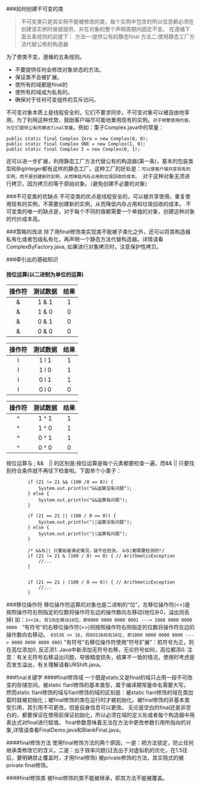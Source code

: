 ###如何创建不可变的类
>不可变类只是其实例不能被修改的类，每个实例中包含的所以信息都必须在创建该实例时侯就提供，并在对象的整个声明周期内固定不变。
在遵循下面五条规则的前提下：
方法一:提供公有的静态final
方法二:使用静态工厂方法代替公有的构造器

为了使类不变，遵循的五条规则。
- 不要提供任何会修改对象状态的方法。
- 保证类不会被扩展。
- 使所有的域都是final的
- 使所有的域成为私有的。
- 确保对于任何可变组件的互斥访问。

不可变对象本质上是线程安全的，它们不要求同步。不可变对象可以被自由地享用。为了利用这种优势，鼓励客户端尽可能地重用现有的实例。`对于频繁使用的值，为它们提供公有的静态final常量`。例如：栗子Complex.java中的常量：
```
public static final Complex Zero = new Complex(0, 0);
public static final Complex ONE = new Complex(1, 0);
public static final Complex I = new Complex(0, 1);
```
还可以进一步扩展，利用静态工厂方法代替公有的构造器(第一条)，基本的包装类型和BigInteger都有这样的静态工厂。这种工厂的好处是：`可以使客户端共享现有的实例，而不是创建新的实例，从而降低内存占用和垃圾回收的成本。`　对于这种对象无须进行拷贝，因为拷贝的等于原始对象。（避免创建不必要的对象）　

###不可变类的优缺点
不可变类的优点是线程安全的，可以被共享使用，重复使用现有的实例，不需要创建新的实例，从而降低内存占用和垃圾回收的成本。
不可变类的唯一的缺点是，对于每个不同的值都需要一个单独的对象，创建这种对象的代价成本高。

###策略的改进
除了用final修饰类实现类不能被子类化之外，还可以将其构造器私有化或者包级私有化，再声明一个静态方法代替构造器。详情请看ComplexByFactory.java, 如果进行对象拷贝时，注意保护性拷贝。

###牵引出的基础知识
#### 按位运算(以二进制为单位的运算)


| 操作符  | 测试数据 |  结果|                                                                                       
|:----------:|:------------:| :---------:|
|&| 1 & 1 |1|
|&| 1 & 0 |0|
|&| 0 & 1 |0|
|&| 0 & 0 |0|

| 操作符  | 测试数据 |  结果|                                                                                       
|:----------:|:------------:| :---------:|
|l| 1 l 1 |1|
|l| 1 l 0 |1|
|l| 0 l 1 |1|
|l| 0 l 0 |0|          

| 操作符  | 测试数据 |  结果|                                                                                       
|:----------:|:------------:| :---------:|
|^| 1 ^ 1 |1|
|^| 1 ^ 0 |1|
|^| 0 ^ 1 |1|
|^| 0 ^ 0 |0|       
             
按位运算与 ;
&&　|| 的区别是:按位运算是每个元素都要检查一遍，而&& || 只要找到符合条件就不再往下检查啦。下面举个小栗子：

```
		if (21 != 21 && (100 /0 == 0)) {
			System.out.println("&&运算没有问题");
		} else {
			System.out.println("&&运算有问题");
		}

		if (21 == 21 || (100 / 0 == 0)) {
			System.out.println("||运算没有问题");
		} else {
			System.out.println("||运算有问题");
		}
		
		/* &&与|| 只要前者满足情况，就不在检测，　&与|都需要检测的*/
		if (21 != 21 & (100 / 0) == 0) { // ArithmeticException
			//...
		}

		
		if (21 == 21 | (100 / 0 == 0)) { // ArithmeticException
			//...
		}                                             
```

###移位操作符
移位操作符运算的对象也是二进制的“位”，左移位操作符(<<)是按照操作符右侧指定的位数将操作符左边的操作数向左移动(地位补0，溢出则丢掉) 如：`1<<16, 将1向左移动16位，即0000 0000 0000 0001 ---> 1000 0000 0000 0000`　“有符号”的右移位操作符(>>)则按照操作符右侧指定的位数将操作符左边的操作数向右移动。　`65536 >> 16, 将65536向右16位, 即1000 0000 0000 0000 ---> 0000 0000 0000 0001` "有符号"右移位操作符使用“符号扩展”：若符号为正，则在高位添加0, 反正添1. Java中新添加无符号右移，无论符号如何，高位都添0.
注意：有关无符号右移溢出问题，导致精度损失，结果不一致的情况，使用时考虑是否发生溢出，有关理解请看URShift.java。

###final关键字
####final修饰域
一个既是static又是final的域只占用一段不可改变的存储空间。被static fianl修饰的基本类型，属于编译期常量命名需要大写。
然而static fianl修饰的域与fianl修饰的域的区别是：被static fianl修饰的域在类加载时就被初始化；被final修饰的类在运行时才被初始化。被final修饰的非基本类型引用，其引用不可更改，但是自身信息可以更改。
无论是空白的final还是非空白的，都要保证在使用前保证初始化，所以必须在域的定义处或者每个构造器中用表达式对final进行赋值。
final参数意味着无法在方法中更改参数引用所指向的对象,详情请查看FinalDemo.java和BlankFinal.java。

####final修饰方法
使用final修饰方法的两个原因，一是：把方法锁定，防止任何继承类修改它的含义。二是：出于效率问题(过去出于对虚拟机的优化，在1.5往后，要明确禁止覆盖时，才用final修饰)
被private修饰的方法，其实隐式的被private final修饰。

####final修饰类
被final修饰的类不能被继承，即其方法不能被覆盖。
